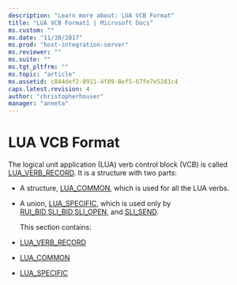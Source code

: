 ```yaml
---
description: "Learn more about: LUA VCB Format"
title: "LUA VCB Format1 | Microsoft Docs"
ms.custom: ""
ms.date: "11/30/2017"
ms.prod: "host-integration-server"
ms.reviewer: ""
ms.suite: ""
ms.tgt_pltfrm: ""
ms.topic: "article"
ms.assetid: c844def2-0911-4f09-8ef5-67fe7e5281c4
caps.latest.revision: 4
author: "christopherhouser"
manager: "anneta"
---
```

# LUA VCB Format
The logical unit application (LUA) verb control block (VCB) is called [LUA_VERB_RECORD](../core/lua-verb-record2.md). It is a structure with two parts:  

- A structure, [LUA_COMMON](../core/lua-common1.md), which is used for all the LUA verbs.  

- A union, [LUA_SPECIFIC](../core/lua-specific1.md), which is used only by [RUI_BID](./rui-bid1.md),[SLI_BID](./sli-bid2.md),[SLI_OPEN](../core/sli-open2.md), and [SLI_SEND](./sli-send2.md).  

  This section contains:  

- [LUA_VERB_RECORD](../core/lua-verb-record2.md)  

- [LUA_COMMON](../core/lua-common1.md)  

- [LUA_SPECIFIC](../core/lua-specific1.md)
